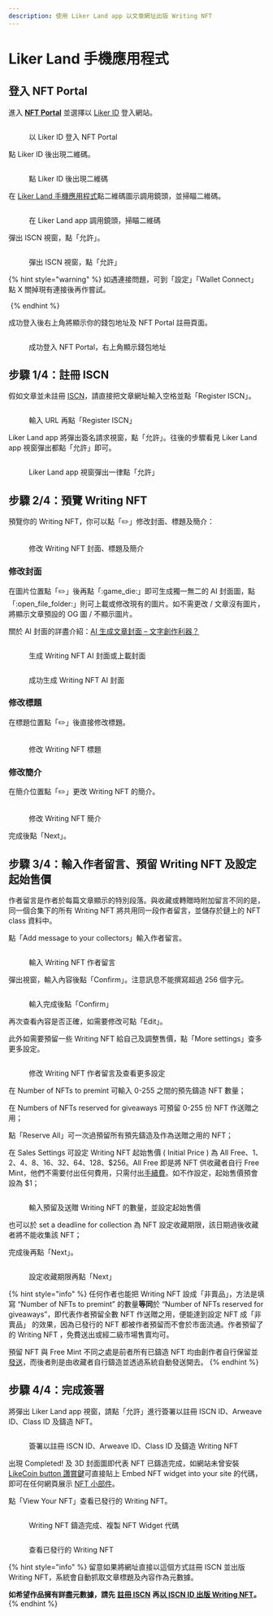 ```yaml
---
description: 使用 Liker Land app 以文章網址出版 Writing NFT
---
```


# Liker Land 手機應用程式

## 登入 NFT Portal <a href="#login-to-nft-portal" id="login-to-nft-portal"></a>

進入 [**NFT Portal**](https://app.like.co/nft/url) 並選擇以 [Liker ID](../../../user-guide/liker-land/download.md) 登入網站。

<figure><img src="../../../.gitbook/assets/NFT Portal Liker Land app.png" alt=""><figcaption><p>以 Liker ID 登入 NFT Portal</p></figcaption></figure>

點 Liker ID 後出現二維碼。

<figure><img src="../../../.gitbook/assets/NFT Portal 1b.png" alt=""><figcaption><p>點 Liker ID 後出現二維碼</p></figcaption></figure>

在 [Liker Land 手機應用程式](../../../user-guide/liker-land/download.md)點二維碼圖示調用鏡頭，並掃瞄二維碼。

<figure><img src="../../../.gitbook/assets/NFT Portal 1c.png" alt=""><figcaption><p>在 Liker Land app 調用鏡頭，掃瞄二維碼</p></figcaption></figure>

彈出 ISCN 視窗，點「允許」。

<figure><img src="../../../.gitbook/assets/NFT Portal 1d.png" alt=""><figcaption><p>彈出 ISCN 視窗，點「允許」</p></figcaption></figure>

{% hint style="warning" %}
如遇連接問題，可到「設定」「Wallet Connect」點 X 關掉現有連接後再作嘗試。

<img src="../../../.gitbook/assets/Liker Land app Wallet Connect.png" alt="" data-size="original">
{% endhint %}

成功登入後右上角將顯示你的錢包地址及 NFT Portal 註冊頁面。

<figure><img src="../../../.gitbook/assets/NFT Portal 1e.png" alt=""><figcaption><p>成功登入 NFT Portal，右上角顯示錢包地址</p></figcaption></figure>

## 步驟 1/4：註冊 ISCN <a href="#register-iscn" id="register-iscn"></a>

假如文章並未註冊 [ISCN](../../decentralized-publishing/what-is-iscn.md)，請直接把文章網址輸入空格並點「Register ISCN」。

<figure><img src="../../../.gitbook/assets/NFT Portal 2.png" alt=""><figcaption><p>輸入 URL 再點「Register ISCN」</p></figcaption></figure>

Liker Land app 將彈出簽名請求視窗，點「允許」。往後的步驟看見 Liker Land app 視窗彈出都點「允許」即可。

<figure><img src="../../../.gitbook/assets/NFT Portal 3 Liker Land app.png" alt=""><figcaption><p>Liker Land app 視窗彈出一律點「允許」</p></figcaption></figure>

## 步驟 2/4：預覽 Writing NFT <a href="#preview-nft" id="preview-nft"></a>

預覽你的 Writing NFT，你可以點「:pencil2:」修改封面、標題及簡介：

<figure><img src="../../../.gitbook/assets/NFT Portal 4-1.png" alt=""><figcaption><p>修改 Writing NFT 封面、標題及簡介</p></figcaption></figure>

### 修改封面 <a href="#change-cover" id="change-cover"></a>

在圖片位置點「:pencil2:」後再點「:game\_die:」即可生成獨一無二的 AI 封面圖，點「:open\_file\_folder:」則可上載或修改現有的圖片。如不需更改 / 文章沒有圖片，將顯示文章預設的 OG 圖 / 不顯示圖片。

關於 AI 封面的詳盡介紹：[AI 生成文章封面 – 文字創作利器？](https://blog.like.co/zh/ai-%E7%94%9F%E6%88%90%E6%96%87%E7%AB%A0%E5%B0%81%E9%9D%A2-%E6%96%87%E5%AD%97%E5%89%B5%E4%BD%9C%E5%88%A9%E5%99%A8/)

<figure><img src="../../../.gitbook/assets/NFT Portal 4-2.png" alt=""><figcaption><p>生成 Writing NFT AI 封面或上載封面</p></figcaption></figure>

<figure><img src="../../../.gitbook/assets/NFT Portal 4-3.png" alt=""><figcaption><p>成功生成 Writing NFT AI 封面</p></figcaption></figure>

### 修改標題 <a href="#change-title" id="change-title"></a>

在標題位置點「:pencil2:」後直接修改標題。

<figure><img src="../../../.gitbook/assets/NFT Portal 4-4.png" alt=""><figcaption><p>修改 Writing NFT 標題</p></figcaption></figure>

### 修改簡介 <a href="#change-description" id="change-description"></a>

在簡介位置點「:pencil2:」更改 Writing NFT 的簡介。

<figure><img src="../../../.gitbook/assets/NFT Portal 4-5.png" alt=""><figcaption><p>修改 Writing NFT 簡介</p></figcaption></figure>

完成後點「Next」。

## 步驟 3/4：輸入作者留言、預留 Writing NFT 及設定起始售價 <a href="#creator-message" id="creator-message"></a>

作者留言是作者於每篇文章顯示的特別段落。與收藏或轉贈時附加留言不同的是，同一個合集下的所有 Writing NFT 將共用同一段作者留言，並儲存於鏈上的 NFT class 資料中。

點「Add message to your collectors」輸入作者留言。

<figure><img src="../../../.gitbook/assets/NFT Portal 5-1.png" alt=""><figcaption><p>輸入 Writing NFT 作者留言</p></figcaption></figure>

彈出視窗，輸入內容後點「Confirm」。注意訊息不能撰寫超過 256 個字元。

<figure><img src="../../../.gitbook/assets/NFT Portal 5-2.png" alt=""><figcaption><p>輸入完成後點「Confirm」</p></figcaption></figure>

再次查看內容是否正確，如需要修改可點「Edit」。

此外如需要預留一些 Writing NFT 給自己及調整售價，點「More settings」查多更多設定。

<figure><img src="../../../.gitbook/assets/NFT Portal 5-3.png" alt=""><figcaption><p>修改 Writing NFT 作者留言及查看更多設定</p></figcaption></figure>

在 Number of NFTs to premint 可輸入 0-255 之間的預先鑄造 NFT 數量；

在 Numbers of NFTs reserved for giveaways 可預留 0-255 份 NFT 作送贈之用；

點「Reserve All」可一次過預留所有預先鑄造及作為送贈之用的 NFT；

在 Sales Settings 可設定 Writing NFT 起始售價 ( Initial Price ) 為 All Free、$1、$2、$4、$8、$16、$32、$64、$128、$256。All Free 即是將 NFT 供收藏者自行 Free Mint，他們不需要付出任何費用，只需付出[手續費](../../wallet/transaction-fee.md)。如不作設定，起始售價預會設為 $1；

<figure><img src="../../../.gitbook/assets/NFT Portal 5-4.png" alt=""><figcaption><p>輸入預留及送贈 Writing NFT 的數量，並設定起始售價</p></figcaption></figure>

也可以於 set a deadline for collection 為 NFT 設定收藏期限，該日期過後收藏者將不能收集該 NFT；

完成後再點「Next」。

<figure><img src="../../../.gitbook/assets/NFT Portal 5-5.png" alt=""><figcaption><p>設定收藏期限再點「Next」</p></figcaption></figure>

{% hint style="info" %}
任何作者也能把 Writing NFT 設成「非賣品」，方法是填寫 “Number of NFTs to premint” 的數量**等同**於 “Number of NFTs reserved for giveaways”，即代表作者預留全數 NFT 作送贈之用，便能達到設定 NFT 成「非賣品」 的效果，因為已發行的 NFT 都被作者預留而不會於市面流通。作者預留了的 Writing NFT ，免費送出或經二級市場售賣均可。

預留 NFT 與 Free Mint 不同之處是前者所有已鑄造 NFT 均由創作者自行保留並[發送](../transfer-writing-nft/)，而後者則是由收藏者自行鑄造並透過系統自動發送開去。
{% endhint %}

## 步驟 4/4：完成簽署 <a href="#sign" id="sign"></a>

將彈出 Liker Land app 視窗，請點「允許」進行簽署以註冊 ISCN ID、Arweave ID、Class ID 及鑄造 NFT。

<figure><img src="../../../.gitbook/assets/NFT Portal 6-1.png" alt=""><figcaption><p>簽署以註冊 ISCN ID、Arweave ID、Class ID 及鑄造 Writing NFT</p></figcaption></figure>

出現 Completed! 及 3D 封面圖即代表 NFT 已鑄造完成，如網站未曾安裝 [LikeCoin button 讚賞鍵](../../../user-guide/creator/)可直接貼上 Embed NFT widget into your site 的代碼，即可在任何網頁展示 [NFT 小部件](../collect-writing-nft/nft-widget.md)。

點「View Your NFT」查看已發行的 Writing NFT。

<figure><img src="../../../.gitbook/assets/NFT Portal 6-2.png" alt=""><figcaption><p>Writing NFT 鑄造完成、複製 NFT Widget 代碼</p></figcaption></figure>

<figure><img src="../../../.gitbook/assets/NFT Portal 6-3.png" alt=""><figcaption><p>查看已發行的 Writing NFT</p></figcaption></figure>

{% hint style="info" %}
留意如果將網址直接以這個方式註冊 ISCN 並出版 Writing NFT，系統會自動抓取文章標題及內容作為元數據。

**如希望作品擁有詳盡元數據，請先** [**註冊 ISCN**](../../decentralized-publishing/app.like.co/) **再**[**以 ISCN ID 出版 Writing NFT**](iscn-id.md)**。**&#x20;
{% endhint %}

